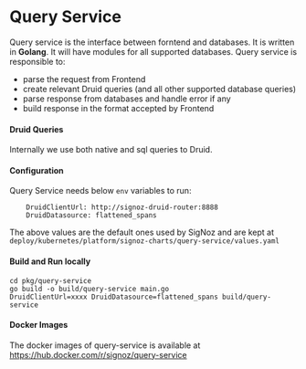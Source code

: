 # Query Service

Query service is the interface between forntend and databases. It is written in **Golang**. It will have modules for all supported databases. Query service is responsible to:
- parse the request from Frontend
- create relevant Druid queries (and all other supported database queries)
- parse response from databases and handle error if any
- build response in the format accepted by Frontend


#### Druid Queries
Internally we use both native and sql queries to Druid.

#### Configuration
Query Service needs below `env` variables to run:
```
    DruidClientUrl: http://signoz-druid-router:8888
    DruidDatasource: flattened_spans
```
The above values are the default ones used by SigNoz and are kept at `deploy/kubernetes/platform/signoz-charts/query-service/values.yaml`

#### Build and Run locally
```console
cd pkg/query-service
go build -o build/query-service main.go
DruidClientUrl=xxxx DruidDatasource=flattened_spans build/query-service
```

#### Docker Images
The docker images of query-service is available at https://hub.docker.com/r/signoz/query-service